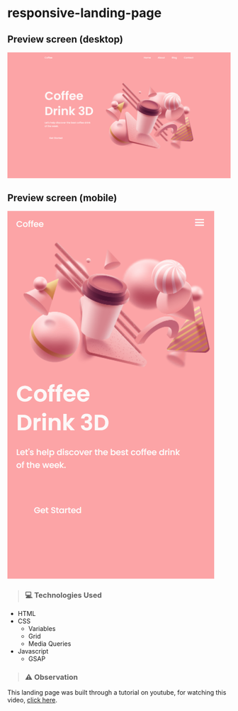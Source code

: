 # responsive-landing-page

## Preview screen (desktop)

![screen-desktop](assets/to_readme/screen-desktop.png)

## Preview screen (mobile)

![screen-desktop](assets/to_readme/screen-mobile.png)

> ### 💻 Technologies Used

- HTML
- CSS
  - Variables
  - Grid
  - Media Queries
- Javascript
  - GSAP

> ### ⚠️ Observation

This landing page was built through a tutorial on youtube, for watching this video, [click here](https://www.youtube.com/watch?v=Lf6zONwYeec&t=356s).
